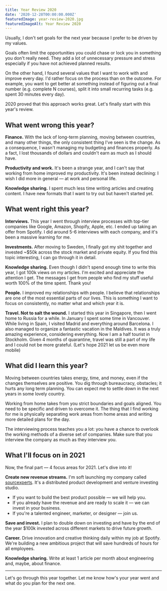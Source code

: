```yaml
---
title: Year Review 2020
date: '2020-12-28T00:00:00.000Z'
featuredImage: year-review-2020.jpg
featuredImageAlt: Year Review 2020
---
```


Usually, I don't set goals for the next year because I prefer to be driven by my values.

Goals often limit the opportunities you could chase or lock you in something you don't really need. They add a lot of unnecessary pressure and stress especially if you have not achieved planned results.

On the other hand, I found several values that I want to work with and improve every day. I'd rather focus on the process than on the outcome. For example, you want to get better at something instead of figuring out a final number (e.g. complete N courses), split it into small recurring tasks (e.g. spent 30 minutes every day).

2020 proved that this approach works great. Let's finally start with this year's review.

## What went wrong this year?

**Finance.** With the lack of long-term planning, moving between countries, and many other things, the only consistent thing I've seen is the change. As a consequence, I wasn't managing my budgeting and finances properly. As a fact, I lost thousands of dollars and couldn't earn as much as I should have.

**Productivity and work.** It's been a strange year, and I can't say that working from home improved my productivity. It's been instead declining: I wish I did more in general — at work and personal life.

**Knowledge sharing.** I spent much less time writing articles and creating content. I have new formats that I want to try out but haven't started yet.

## What went right this year?

**Interviews.** This year I went through interview processes with top-tier companies like Google, Amazon, Shopify, Apple, etc. I ended up taking an offer from Spotify. I did around 5-6 interviews with each company, and it's been a massive learning for me.

**Investments.** After moving to Sweden, I finally got my shit together and invested ~$50k across the stock market and private equity. If you find this topic interesting, I can go through it in detail.

**Knowledge sharing.** Even though I didn't spend enough time to write this year, I got 100k views on my articles. I'm excited and appreciate the attention I get. The messages I get from people who find my stuff useful worth 100% of the time spent. Thank you!

**People.** I improved my relationships with people. I believe that relationships are one of the most essential parts of our lives. This is something I want to focus on consistently, no matter what and which year it is.

**Travel. Not to salt the wound.** I started this year in Singapore, then I went home to Russia for a while. In January I spent some time in Vancouver. While living in Spain, I visited Madrid and everything around Barcelona. I also managed to organize a fantastic vacation in the Maldives. It was a truly amazing experience, considering everything. Now I am a half tourist in Stockholm. Given 4 months of quarantine, travel was still a part of my life and I could not be more grateful. (Let's hope 2021 let us be even more mobile)

## What did I learn this year?

Moving between countries takes energy, time, and money, even if the changes themselves are positive. You dig through bureaucracy, obstacles; it hurts any long term planning. You can expect me to settle down in the next years in some lovely country.

Working from home takes from you strict boundaries and goals aligned. You need to be specific and driven to overcome it. The thing that I find working for me is physically separating work areas from home areas and writing more detailed plans for the day.

The interviewing process teaches you a lot: you have a chance to overlook the working methods of a diverse set of companies. Make sure that you interview the company as much as they interview you.

## What I'll focus on in 2021

Now, the final part — 4 focus areas for 2021. Let's dive into it!

**Create new revenue streams.** I'm soft launching my company called [sourcexperts](https://sourcexperts.com). It's a distributed product development and venture investing studio.
- If you want to build the best product possible — we will help you.
- If you already have the revenue and are ready to scale it — we can invest in your business.
- If you're a talented engineer, marketer, or designer — join us.

**Save and invest.** I plan to double down on investing and have by the end of the year $100k invested across different markets to drive future growth.

**Career.** Drive innovation and creative thinking daily within my job at Spotify. We're building a new ambitious project that will save hundreds of hours for all employees.

**Knowledge sharing.** Write at least 1 article per month about engineering and, maybe, about finance.

---

Let's go through this year together. Let me know how's your year went and what do you plan for the next one.